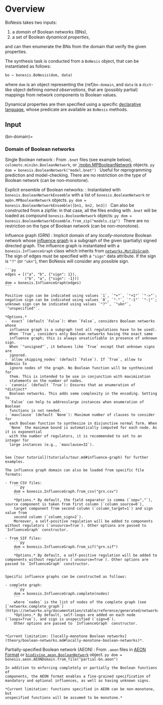 # Overview

BoNesis takes two inputs:
1. a *domain* of Boolean networks (BNs),
2. a set of Boolean *dynamical properties*,

and can then enumerate the BNs from the domain that verify the given properties.

The synthesis task is conducted from a `BoNesis` object, that can be instantiated
as follows:

```py
bo = bonesis.BoNesis(dom, data)
```

where `dom` is an object representing the {ref}`bn-domain`, and `data`
is a `dict`-like object defining *named observations*, that are (possibly
partial) mappings from network components to Boolean values.

Dynamical properties are then specified using a specific [declarative language](language.md), whose predicate are available as `BoNesis` methods.


## Input

(bn-domain)=
### Domain of Boolean networks

Single Boolean network
: From `.bnet` files (see example below), `colomoto.minibn.BooleanNetwork`, or [`mpbn.MPBooleanNetwork](https://mpbn.readthedocs.io/) objects.
    ```py
    dom = bonesis.BooleanNetwork("model.bnet")
    ```
    Useful for reprogramming prediction and model-checking.
    There are no restriction on the type of Boolean network (can be
    non-monotone).


Explicit ensemble of Boolean networks:
: Instantiated with `bonesis.BooleanNetworkEnsemble` with a list of
`bonesis.BooleanNetwork` or `mpbn.MPBooleanNetwork` objects.
    ```py
    dom = bonesis.BooleanNetworkEnsemble([bn1, bn2, bn3])
    ```
    Can also be constructed from a zipfile: in that case, all the files ending
    with `.bnet` will be loaded as compound `bonesis.BooleanNetwork` objects:
    ```py
    dom = bonesis.BooleanNetworkEnsemble.from_zip("models.zip")
    ```
    There are no restriction on the type of Boolean network (can be
    non-monotone).


Influence graph (GRN)
: Implicit domain of any *locally-monotone* Boolean network whose [influence graph](theory/boolean-networks.md#influence-graph) is a subgraph of the given (partially) signed directed graph. The influence graph is instantiated with a `bonesis.InfluenceGraph` class which inherits from [`networkx.MutiDiGraph`](https://networkx.org/documentation/stable/reference/classes/multidigraph.html). The sign of edges must be specified with a `"sign"` data attribute. If the sign is `"?"` (or `"ukn"`), then BoNesis will consider any possible sign.


    ```py
    edges = [("a", "b", {"sign": 1}),
             ("b", "a", {"sign": -1})]
    dom = bonesis.InfluenceGraph(edges)
    ```

    Positive sign can be indicated using values `1`, `"+"`, `"+1"` `"->"`;
    negative sign can be indicated using values `0`, `"-"`, `"-1"` `"-|"`;
    unknown sign can be indicated using values `"?"`, `"ukn"`, `"unspecified"`.

    *Options.*
    - `exact` (default `False`): When `False`, considers Boolean networks whose
      influence graph is a subgraph (not all regulations have to be used).
      When `True`, considers only Boolean networks having the exact same
      influence graph; this is always unsatisfiable in presence of unknown sign.
      When `"unsigned"`, it behaves like `True` except that unknown signs are
      ignored.
    - `allow_skipping_nodes` (default `False`). If `True`, allow to BoNesis to
      ignore nodes of the graph. No Boolean function will be synthesized for
      them. This is intended to be use in conjunction with maximization
      statements on the number of nodes.
    - `canonic` (default `True`): Ensures that an enumeration of *distinct*
      Boolean networks. This adds some complexity in the encoding. Setting to
      `False` can help to addresslarge instances when enumeration of Boolean
      functions is not needed.
    - `maxclause` (default `None`): Maximum number of clauses to consider for
      each Boolean function to synthesize in disjunctive normal form. When
      `None` the maximum bound is automatically computed for each node. As it is exponential
      with the number of regulators, it is recommended to set to an integer for
      large instances (e.g., `maxclause=32`).


    See [tour tutorial](tutorials/tour.md#influence-graph) for further examples.

    The influence graph domain can also be loaded from specific file formats:

    - from CSV files:
        ```py
        dom = bonesis.InfluenceGraph.from_csv("grn.csv")
        ```
        *Options.* By default, the field separator is comma (`sep=","`), source component is taken from first column (`column_source=0`),
        target component from second column (`column_target=1`) and sign value from
        second column (`column_sign=2`).
        Moreover, a self-positive regulation will be added to components without regulators (`unsource=True`). Other options are passed to `InfluenceGraph` constructor.

    - from SIF files:
        ```py
        dom = bonesis.InfluenceGraph.from_sif("grn.sif")
        ```
        *Options.* By default, a self-positive regulation will be added to components without regulators (`unsource=True`). Other options are passed to `InfluenceGraph` constructor.


    Specific influence graphs can be constructed as follows:

    - complete graph:
        ```py
        dom = bonesis.InfluenceGraph.complete(nodes)
        ```
        where `nodes` is the list of nodes of the complete graph (see [`networkx.complete_graph`](https://networkx.org/documentation/stable/reference/generated/networkx.generators.classic.complete_graph.html)).
        *Options.* By default, self-loops are added on each node (`loops=True`), and sign is unspecified (`sign=0`).
        Other options are passed to `InfluenceGraph` constructor.


    *Current limitation: [locally-monotone Boolean networks](theory/boolean-networks.md#locally-monotone-boolean-networks)*.




Partially-specified Boolean network (AEON)
: From `.aeon` files in [AEON Format](https://biodivine.fi.muni.cz/aeon/manual/v0.4.0/model_editor/import_export.html#aeon-format) or [`biodivine_aean.BooleanNetwork`](https://github.com/sybila/biodivine-aeon-py) object.
    ```py
    dom = bonesis.aeon.AEONDomain.from_file("partial-bn.aeon")
    ```

    In addition to enforcing completely or partially the Boolean functions of
    components, the AEON format enables a fine-grained specification of
    mandatory and optional influences, as well as having unknown signs.

    *Current limitation: functions specified in AEON can be non-monotone, but
    unspecified functions will be assumed to be monotone.*
